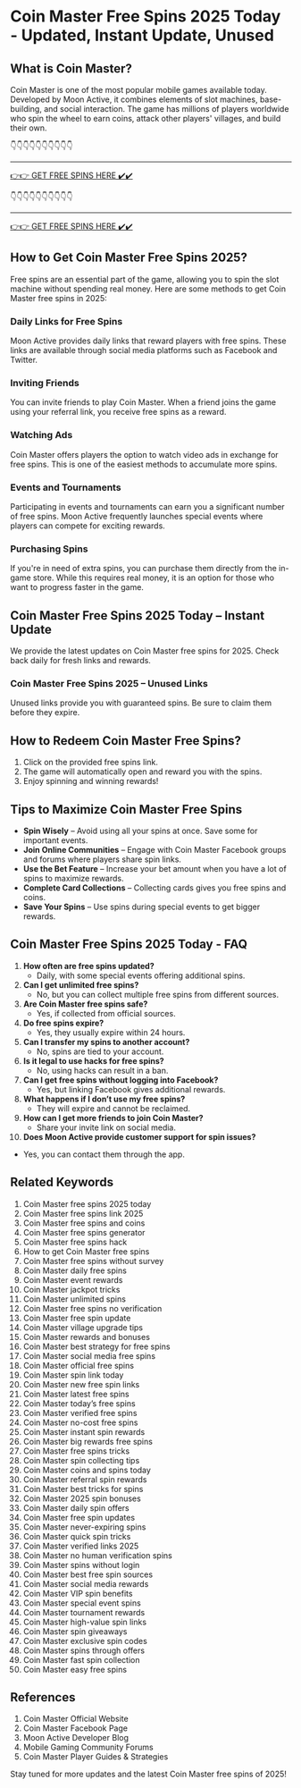 # Coin Master Free Spins 2025 Today - Updated, Instant Update, Unused

## What is Coin Master?

Coin Master is one of the most popular mobile games available today. Developed by Moon Active, it combines elements of slot machines, base-building, and social interaction. The game has millions of players worldwide who spin the wheel to earn coins, attack other players' villages, and build their own.


👇👇👇👇👇👇👇👇👇👇

---

[👉👉 GET FREE SPINS HERE ✔️✔️ ](https://therewardgate.com/free-coin-master-spin/)

👇👇👇👇👇👇👇👇👇👇

---

[👉👉 GET FREE SPINS HERE ✔️✔️ ](https://therewardgate.com/free-coin-master-spin/)


## How to Get Coin Master Free Spins 2025?

Free spins are an essential part of the game, allowing you to spin the slot machine without spending real money. Here are some methods to get Coin Master free spins in 2025:

### Daily Links for Free Spins

Moon Active provides daily links that reward players with free spins. These links are available through social media platforms such as Facebook and Twitter.

### Inviting Friends

You can invite friends to play Coin Master. When a friend joins the game using your referral link, you receive free spins as a reward.

### Watching Ads

Coin Master offers players the option to watch video ads in exchange for free spins. This is one of the easiest methods to accumulate more spins.

### Events and Tournaments

Participating in events and tournaments can earn you a significant number of free spins. Moon Active frequently launches special events where players can compete for exciting rewards.

### Purchasing Spins

If you're in need of extra spins, you can purchase them directly from the in-game store. While this requires real money, it is an option for those who want to progress faster in the game.

## Coin Master Free Spins 2025 Today – Instant Update

We provide the latest updates on Coin Master free spins for 2025. Check back daily for fresh links and rewards.

### Coin Master Free Spins 2025 – Unused Links

Unused links provide you with guaranteed spins. Be sure to claim them before they expire.

## How to Redeem Coin Master Free Spins?

1. Click on the provided free spins link.
2. The game will automatically open and reward you with the spins.
3. Enjoy spinning and winning rewards!

## Tips to Maximize Coin Master Free Spins

- **Spin Wisely** – Avoid using all your spins at once. Save some for important events.
- **Join Online Communities** – Engage with Coin Master Facebook groups and forums where players share spin links.
- **Use the Bet Feature** – Increase your bet amount when you have a lot of spins to maximize rewards.
- **Complete Card Collections** – Collecting cards gives you free spins and coins.
- **Save Your Spins** – Use spins during special events to get bigger rewards.

## Coin Master Free Spins 2025 Today - FAQ

1. **How often are free spins updated?**
   - Daily, with some special events offering additional spins.
2. **Can I get unlimited free spins?**
   - No, but you can collect multiple free spins from different sources.
3. **Are Coin Master free spins safe?**
   - Yes, if collected from official sources.
4. **Do free spins expire?**
   - Yes, they usually expire within 24 hours.
5. **Can I transfer my spins to another account?**
   - No, spins are tied to your account.
6. **Is it legal to use hacks for free spins?**
   - No, using hacks can result in a ban.
7. **Can I get free spins without logging into Facebook?**
   - Yes, but linking Facebook gives additional rewards.
8. **What happens if I don’t use my free spins?**
   - They will expire and cannot be reclaimed.
9. **How can I get more friends to join Coin Master?**
   - Share your invite link on social media.
10. **Does Moon Active provide customer support for spin issues?**
   - Yes, you can contact them through the app.

## Related Keywords

1. Coin Master free spins 2025 today
2. Coin Master free spins link 2025
3. Coin Master free spins and coins
4. Coin Master free spins generator
5. Coin Master free spins hack
6. How to get Coin Master free spins
7. Coin Master free spins without survey
8. Coin Master daily free spins
9. Coin Master event rewards
10. Coin Master jackpot tricks
11. Coin Master unlimited spins
12. Coin Master free spins no verification
13. Coin Master free spin update
14. Coin Master village upgrade tips
15. Coin Master rewards and bonuses
16. Coin Master best strategy for free spins
17. Coin Master social media free spins
18. Coin Master official free spins
19. Coin Master spin link today
20. Coin Master new free spin links
21. Coin Master latest free spins
22. Coin Master today’s free spins
23. Coin Master verified free spins
24. Coin Master no-cost free spins
25. Coin Master instant spin rewards
26. Coin Master big rewards free spins
27. Coin Master free spins tricks
28. Coin Master spin collecting tips
29. Coin Master coins and spins today
30. Coin Master referral spin rewards
31. Coin Master best tricks for spins
32. Coin Master 2025 spin bonuses
33. Coin Master daily spin offers
34. Coin Master free spin updates
35. Coin Master never-expiring spins
36. Coin Master quick spin tricks
37. Coin Master verified links 2025
38. Coin Master no human verification spins
39. Coin Master spins without login
40. Coin Master best free spin sources
41. Coin Master social media rewards
42. Coin Master VIP spin benefits
43. Coin Master special event spins
44. Coin Master tournament rewards
45. Coin Master high-value spin links
46. Coin Master spin giveaways
47. Coin Master exclusive spin codes
48. Coin Master spins through offers
49. Coin Master fast spin collection
50. Coin Master easy free spins

## References

1. Coin Master Official Website
2. Coin Master Facebook Page
3. Moon Active Developer Blog
4. Mobile Gaming Community Forums
5. Coin Master Player Guides & Strategies

Stay tuned for more updates and the latest Coin Master free spins of 2025!
